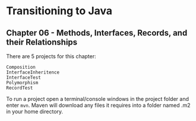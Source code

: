 # Transitioning to Java
## Chapter 06 - Methods, Interfaces, Records, and their Relationships

There are 5 projects for this chapter:

    Composition
	InterfaceInheritence
	InterfaceTest
	Polymorphism
	RecordTest

To run a project open a terminal/console windows in the project folder and enter `mvn`. Maven will download any files it requires into a folder named .m2 in your home directory.